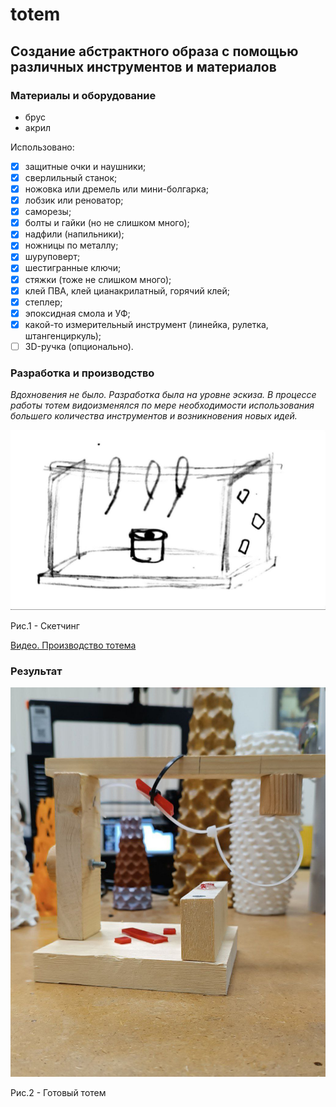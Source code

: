 # totem
## Создание абстрактного образа с помощью различных инструментов и материалов

### Материалы и оборудование

- брус
- акрил

Использовано:

- [x] защитные очки и наушники;
- [x] сверлильный станок;
- [x] ножовка или дремель или мини-болгарка;
- [x] лобзик или реноватор;
- [x] саморезы;
- [x] болты и гайки (но не слишком много);
- [x] надфили (напильники);
- [x] ножницы по металлу;
- [x] шуруповерт;
- [x] шестигранные ключи;
- [x] стяжки (тоже не слишком много);
- [x] клей ПВА, клей цианакрилатный, горячий клей;
- [x] степлер;
- [x] эпоксидная смола и УФ;
- [x] какой-то измерительный инструмент (линейка, рулетка, штангенциркуль);
- [ ] 3D-ручка (опционально).

### Разработка и производство

*Вдохновения не было. Разработка была на уровне эскиза. В процессе работы тотем видоизменялся по мере необходимости использования большего количества инструментов и возникновения новых идей.*

![image](эскиз.jpeg)

Рис.1 - Скетчинг

[Видео. Производство тотема](https://github.com/Darya-Akhiyarova/totem/blob/main/тотем.mp4)

### Результат

![image](результат.jpeg)

Рис.2 - Готовый тотем 
